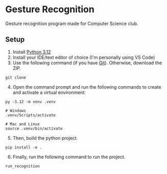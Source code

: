  # Gesture Recognition
 Gesture recognition program made for Computer Science club.

 ## Setup 
 1. Install [Python 3.12](https://www.python.org/downloads/)
 2. Install your IDE/text editor of choice (I'm personally using VS Code)
 3. Use the following command (if you have [Git](https://git-scm.com/downloads)). Otherwise, download the ZIP.
```
git clone 
```

 4. Open the command prompt and run the following commands to create and activate a virtual environment:
```
py -3.12 -m venv .venv

# Windows
.venv/Scripts/activate

# Mac and Linux
source .venv/bin/activate
```

 5. Then, build the python project.
```
pip install -e . 
```

6. Finally, run the following command to run the project.
```
run_recognition
```
